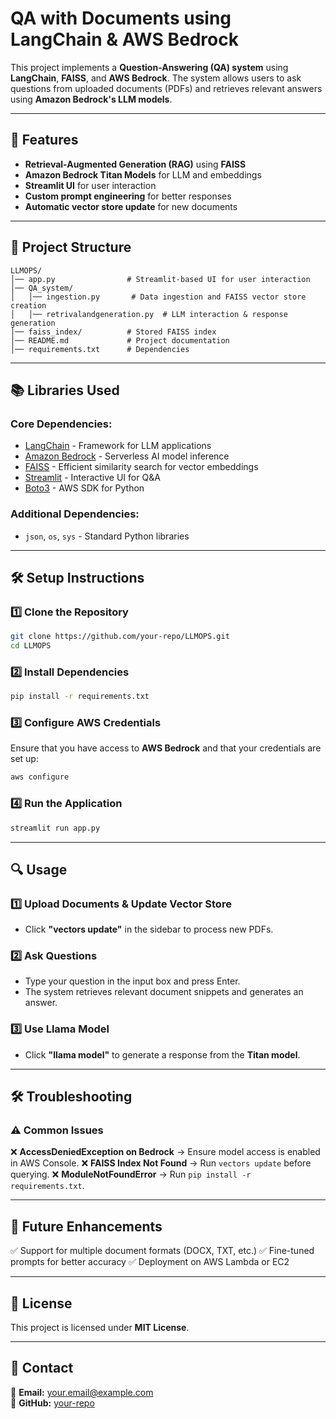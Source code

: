 # **QA with Documents using LangChain & AWS Bedrock**

This project implements a **Question-Answering (QA) system** using **LangChain**, **FAISS**, and **AWS Bedrock**. The system allows users to ask questions from uploaded documents (PDFs) and retrieves relevant answers using **Amazon Bedrock's LLM models**.

---

## **🚀 Features**
- **Retrieval-Augmented Generation (RAG)** using **FAISS**
- **Amazon Bedrock Titan Models** for LLM and embeddings
- **Streamlit UI** for user interaction
- **Custom prompt engineering** for better responses
- **Automatic vector store update** for new documents

---

## **📂 Project Structure**
```
LLMOPS/
│── app.py                # Streamlit-based UI for user interaction
│── QA_system/
│   │── ingestion.py       # Data ingestion and FAISS vector store creation
│   │── retrivalandgeneration.py  # LLM interaction & response generation
│── faiss_index/          # Stored FAISS index
│── README.md             # Project documentation
│── requirements.txt      # Dependencies
```

---

## **📚 Libraries Used**
### **Core Dependencies:**
- [LangChain](https://github.com/hwchase17/langchain) - Framework for LLM applications
- [Amazon Bedrock](https://aws.amazon.com/bedrock/) - Serverless AI model inference
- [FAISS](https://github.com/facebookresearch/faiss) - Efficient similarity search for vector embeddings
- [Streamlit](https://streamlit.io/) - Interactive UI for Q&A
- [Boto3](https://boto3.amazonaws.com/v1/documentation/api/latest/index.html) - AWS SDK for Python

### **Additional Dependencies:**
- `json`, `os`, `sys` - Standard Python libraries

---

## **🛠 Setup Instructions**

### **1️⃣ Clone the Repository**
```sh
git clone https://github.com/your-repo/LLMOPS.git
cd LLMOPS
```

### **2️⃣ Install Dependencies**
```sh
pip install -r requirements.txt
```

### **3️⃣ Configure AWS Credentials**
Ensure that you have access to **AWS Bedrock** and that your credentials are set up:
```sh
aws configure
```

### **4️⃣ Run the Application**
```sh
streamlit run app.py
```

---

## **🔍 Usage**
### **1️⃣ Upload Documents & Update Vector Store**
- Click **"vectors update"** in the sidebar to process new PDFs.

### **2️⃣ Ask Questions**
- Type your question in the input box and press Enter.
- The system retrieves relevant document snippets and generates an answer.

### **3️⃣ Use Llama Model**
- Click **"llama model"** to generate a response from the **Titan model**.

---

## **🛠 Troubleshooting**
### **⚠️ Common Issues**
❌ **AccessDeniedException on Bedrock** → Ensure model access is enabled in AWS Console.
❌ **FAISS Index Not Found** → Run `vectors update` before querying.
❌ **ModuleNotFoundError** → Run `pip install -r requirements.txt`.

---

## **📌 Future Enhancements**
✅ Support for multiple document formats (DOCX, TXT, etc.)
✅ Fine-tuned prompts for better accuracy
✅ Deployment on AWS Lambda or EC2

---

## **📜 License**
This project is licensed under **MIT License**.

---

## **📧 Contact**
📩 **Email:** your.email@example.com  
🐙 **GitHub:** [your-repo](https://github.com/your-repo)

